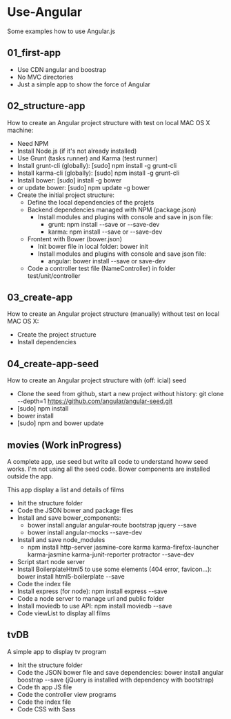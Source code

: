 # Use-Angular
Some examples how to use Angular.js

## 01_first-app
- Use CDN angular and boostrap
- No MVC directories
- Just a simple app to show the force of Angular

## 02_structure-app
How to create an Angular project structure with test on local MAC OS X machine:
- Need NPM
- Install Node.js (if it's not already installed)
- Use Grunt (tasks runner) and Karma (test runner)
- Install grunt-cli (globally): [sudo] npm install -g grunt-cli
- Install karma-cli (globally): [sudo] npm install -g grunt-cli
- Install bower: [sudo] install -g bower
- or update bower: [sudo] npm update -g bower
- Create the initial project structure:
    - Define the local dependencies of the projets
    - Backend dependencies managed with NPM (package.json)
        - Install modules and plugins with console and save in json file:
            - grunt: npm install <grunt-modules-or-plugins-name> --save or --save-dev
            - karma: npm install <karma-modulesor-plugins-name> --save or --save-dev
    - Frontent with Bower (bower.json)
        - Init bower file in local folder: bower init
        - Install modules and plugins with console and save json file:
            - angular: bower install <angular-modules-or-plugins-name> --save or save-dev
    - Code a controller test file (NameController) in folder test/unit/controller

## 03_create-app
How to create an Angular project structure (manually) without test on local MAC OS X:
- Create the project structure
- Install dependencies

## 04_create-app-seed
How to create an Angular project structure with (off: icial) seed
- Clone the seed from github, start a new project without history: git clone --depth=1 https://github.com/angular/angular-seed.git <project-name>
- [sudo] npm install
- bower install
- [sudo] npm and bower update

## movies (Work inProgress)
A complete app, use seed but write all code to understand howw seed works. I'm not using all the seed code. Bower components are installed outside the app.

This app display a list and details of films

- Init the structure folder
- Code the JSON bower and package files
- Install and save bower_components: 
    - bower install angular angular-route bootstrap jquery --save
    - bower install angular-mocks --save-dev
- Install and save node_modules
    - npm install http-server jasmine-core karma karma-firefox-launcher karma-jasmine karma-junit-reporter protractor --save-dev
- Script start node server
- Install BoilerplateHtml5 to use some elements (404 error, favicon...): bower install html5-boilerplate --save
- Code the index file
- Install express (for node): npm install express --save
- Code a node server to manage url and public folder
- Install moviedb to use API: npm install moviedb --save
- Code viewList to display all films

## tvDB
A simple app to display tv program

- Init the structure folder
- Code the JSON bower file and save dependencies: bower install angular boostrap --save (jQuery is installed with dependency with bootstrap)
- Code th app JS file
- Code the controller view programs
- Code the index file
- Code CSS with Sass
